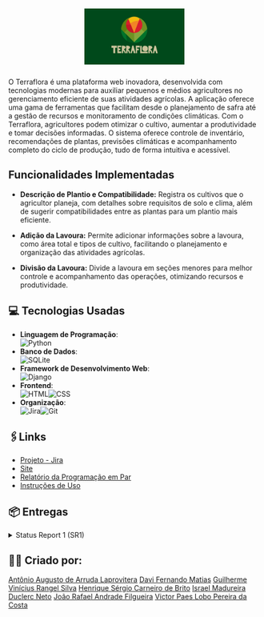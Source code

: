 <h1 align="center"> <img src="img/terraflora.jpeg" width="200"/></h1>

O Terraflora é uma plataforma web inovadora, desenvolvida com tecnologias modernas para auxiliar pequenos e médios agricultores no gerenciamento eficiente de suas atividades agrícolas. A aplicação oferece uma gama de ferramentas que facilitam desde o planejamento de safra até a gestão de recursos e monitoramento de condições climáticas.
Com o Terraflora, agricultores podem otimizar o cultivo, aumentar a produtividade e tomar decisões informadas. O sistema oferece controle de inventário, recomendações de plantas, previsões climáticas e acompanhamento completo do ciclo de produção, tudo de forma intuitiva e acessível.

## Funcionalidades Implementadas

- **Descrição de Plantio e Compatibilidade:** Registra os cultivos que o agricultor planeja, com detalhes sobre requisitos de solo e clima, além de sugerir compatibilidades entre as plantas para um plantio mais eficiente.

- **Adição da Lavoura:** Permite adicionar informações sobre a lavoura, como área total e tipos de cultivo, facilitando o planejamento e organização das atividades agrícolas.

- **Divisão da Lavoura:** Divide a lavoura em seções menores para melhor controle e acompanhamento das operações, otimizando recursos e produtividade.

## 💻 Tecnologias Usadas

- **Linguagem de Programação**:<br>![Python](https://img.shields.io/badge/Python-3776AB?style=for-the-badge&logo=python&logoColor=white)
- **Banco de Dados**:<br>![SQLite](https://img.shields.io/badge/SQLite-003B57?style=for-the-badge&logo=sqlite&logoColor=white)
- **Framework de Desenvolvimento Web**:<br>![Django](https://img.shields.io/badge/Django-092E20?style=for-the-badge&logo=django&logoColor=white)
- **Frontend**:<br>![HTML](https://img.shields.io/badge/HTML5-E34F26?style=for-the-badge&logo=html5&logoColor=white)![CSS](https://img.shields.io/badge/CSS3-1572B6?style=for-the-badge&logo=css3&logoColor=white)
- **Organização**:<br>![Jira](https://img.shields.io/badge/Jira-0052CC?style=for-the-badge&logo=jira&logoColor=white)![Git](https://img.shields.io/badge/git-%23F05033.svg?style=for-the-badge&logo=git&logoColor=white)

## 🖇️Links 
-  [Projeto - Jira](https://cesar-team-omws9jcc.atlassian.net/jira/software/projects/TRF/boards/68/backlog)
- [Site](https://terra-flora.azurewebsites.net/accounts/login/?next=/)
- [Relatório da Programação em Par](https://docs.google.com/document/d/1HrIp963lEQDZbCUSWTN_ieBdo4_9d0Spqt6ZveHgzGc/edit?usp=sharing)
- [Instruções de Uso](https://docs.google.com/document/d/1c1OgO7LOwW2Inl0H0sZEEPRcILvZiO6kl6c-bOLQv3Y/edit?usp=sharing)

## 📦 Entregas

<details>
<summary>Status Report 1 (SR1)</summary>
<ul>
    <li><a href="img/backlog.png">Print do Backlog das histórias</a></li>
    <li><a href="img/sprint1.png">Quadro da Sprint 1 com as Histórias Finalizadas</a></li>
    <li><a href="img/diagrama.png">Diagrama de Atividades</a></li>
    <li><a href="img/Screencast.mp4">Screencast</a></li>
</ul>
</details>

## 🙋‍♂️ Criado por:
[Antônio Augusto de Arruda Laprovitera](https://github.com/antoniolaprov)
[Davi Fernando Matias](https://github.com/DaviFernandoMatias)
[Guilherme Vinícius Rangel Silva](https://github.com/GuilhermeRangelSilva)
[Henrique Sérgio Carneiro de Brito](https://github.com/HenriqueCBrito)
[Israel Madureira Duclerc Neto](https://github.com/iduclerc)
[João Rafael Andrade Filgueira](https://github.com/JoaoRafael04)
[Victor Paes Lobo Pereira da Costa](https://github.com/VictorPaes28)
